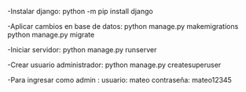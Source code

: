 -Instalar django:
python -m pip install django

-Aplicar cambios en base de datos:
python manage.py makemigrations
python manage.py migrate

-Iniciar servidor:
python manage.py runserver

-Crear usuario administrador:
python manage.py createsuperuser

-Para ingresar como admin :
usuario: mateo
contraseña: mateo12345
